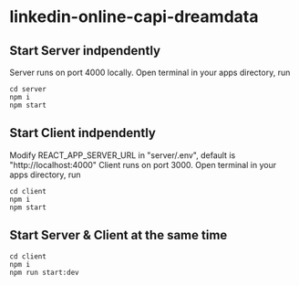 # linkedin-online-capi-dreamdata

## Start Server indpendently

Server runs on port 4000 locally. Open terminal in your apps directory, run

```
cd server
npm i
npm start
```

## Start Client indpendently

Modify REACT_APP_SERVER_URL in "server/.env", default is "http://localhost:4000"
Client runs on port 3000.
Open terminal in your apps directory, run

```
cd client
npm i
npm start
```

## Start Server & Client at the same time

```
cd client
npm i
npm run start:dev
```
